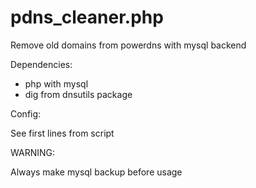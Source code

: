 pdns_cleaner.php
================

Remove old domains from powerdns with mysql backend


Dependencies:
- php with mysql
- dig from dnsutils package

Config:

See first lines from script


WARNING:

Always make mysql backup before usage

